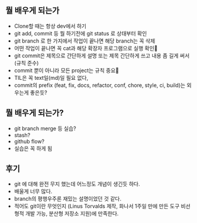 ## 뭘 배우게 되는가
- Clone할 때는 항상 dev에서 하기
- git add, commit 등 뭘 하기전에 git status 로 상태부터 확인
- git branch 로 한 가지에서 작업이 끝나면 해당 branch는 꼭 삭제
- 어떤 작업이 끝나면 꼭 cat과 해당 확장자 프로그램으로 실행 확인
- git commit은 제목으로 간단하게 설명 또는  제목 간단하게 쓰고 내용 좀 길게 써서 (규칙 준수)
- commit 뿐이 아니라 모든 project는 규칙 중요
- TIL은 꼭 text일(md)일 필요 없다,
- commit의 prefix (feat, fix, docs, refactor, conf, chore, style, ci, build)는 외우는게 좋은듯?

## 뭘 배우게 되는가?
- git branch merge 등 실습?
- stash?
- github flow?
- 실습은 꼭 하게 됨


## 후기
- git 에 대해 완전 무지 했는데 어느정도 개념이 생긴듯 하다.
- 배울게 너무 많다. 
- branch의 평행우주론 재밌는 설명이었던 것 같다.
- 적어도 git이란 무엇인지 (Linus Torvalds 제작, 화나서 1주일 만에 만든 도구
  비선형적 개발 가능, 분산형 저장소 지원)에 만족한다. 
